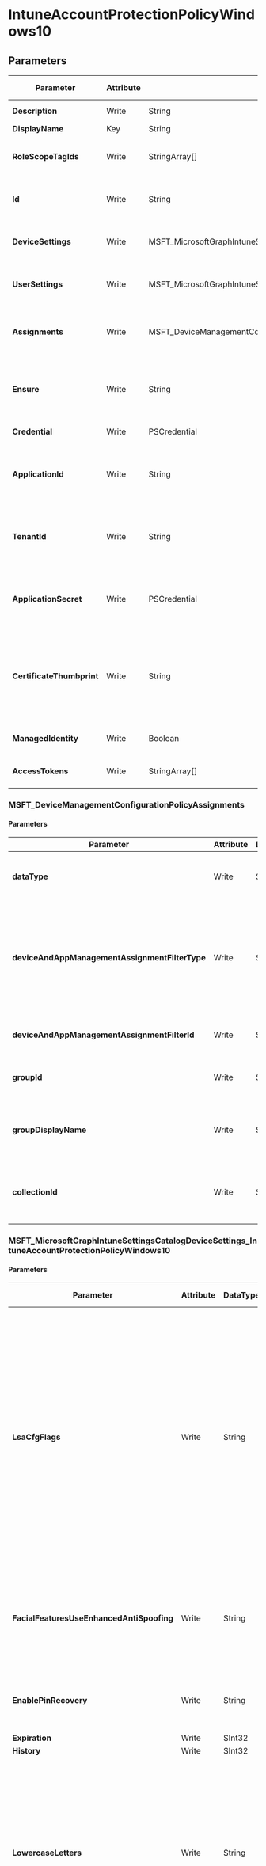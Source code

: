 ﻿# IntuneAccountProtectionPolicyWindows10

## Parameters

| Parameter | Attribute | DataType | Description | Allowed Values |
| --- | --- | --- | --- | --- |
| **Description** | Write | String | Policy description | |
| **DisplayName** | Key | String | Policy name | |
| **RoleScopeTagIds** | Write | StringArray[] | List of Scope Tags for this Entity instance. | |
| **Id** | Write | String | The unique identifier for an entity. Read-only. | |
| **DeviceSettings** | Write | MSFT_MicrosoftGraphIntuneSettingsCatalogDeviceSettings_IntuneAccountProtectionPolicyWindows10 | The policy settings for the device scope. | |
| **UserSettings** | Write | MSFT_MicrosoftGraphIntuneSettingsCatalogUserSettings_IntuneAccountProtectionPolicyWindows10 | The policy settings for the user scope | |
| **Assignments** | Write | MSFT_DeviceManagementConfigurationPolicyAssignments[] | Represents the assignment to the Intune policy. | |
| **Ensure** | Write | String | Present ensures the policy exists, absent ensures it is removed. | `Present`, `Absent` |
| **Credential** | Write | PSCredential | Credentials of the Admin | |
| **ApplicationId** | Write | String | Id of the Azure Active Directory application to authenticate with. | |
| **TenantId** | Write | String | Id of the Azure Active Directory tenant used for authentication. | |
| **ApplicationSecret** | Write | PSCredential | Secret of the Azure Active Directory tenant used for authentication. | |
| **CertificateThumbprint** | Write | String | Thumbprint of the Azure Active Directory application's authentication certificate to use for authentication. | |
| **ManagedIdentity** | Write | Boolean | Managed ID being used for authentication. | |
| **AccessTokens** | Write | StringArray[] | Access token used for authentication. | |

### MSFT_DeviceManagementConfigurationPolicyAssignments

#### Parameters

| Parameter | Attribute | DataType | Description | Allowed Values |
| --- | --- | --- | --- | --- |
| **dataType** | Write | String | The type of the target assignment. | `#microsoft.graph.groupAssignmentTarget`, `#microsoft.graph.allLicensedUsersAssignmentTarget`, `#microsoft.graph.allDevicesAssignmentTarget`, `#microsoft.graph.exclusionGroupAssignmentTarget`, `#microsoft.graph.configurationManagerCollectionAssignmentTarget` |
| **deviceAndAppManagementAssignmentFilterType** | Write | String | The type of filter of the target assignment i.e. Exclude or Include. Possible values are:none, include, exclude. | `none`, `include`, `exclude` |
| **deviceAndAppManagementAssignmentFilterId** | Write | String | The Id of the filter for the target assignment. | |
| **groupId** | Write | String | The group Id that is the target of the assignment. | |
| **groupDisplayName** | Write | String | The group Display Name that is the target of the assignment. | |
| **collectionId** | Write | String | The collection Id that is the target of the assignment.(ConfigMgr) | |

### MSFT_MicrosoftGraphIntuneSettingsCatalogDeviceSettings_IntuneAccountProtectionPolicyWindows10

#### Parameters

| Parameter | Attribute | DataType | Description | Allowed Values |
| --- | --- | --- | --- | --- |
| **LsaCfgFlags** | Write | String | Credential Guard (0: (Disabled) Turns off Credential Guard remotely if configured previously without UEFI Lock., 1: (Enabled with UEFI lock) Turns on Credential Guard with UEFI lock., 2: (Enabled without lock) Turns on Credential Guard without UEFI lock.) | `0`, `1`, `2` |
| **FacialFeaturesUseEnhancedAntiSpoofing** | Write | String | Facial Features Use Enhanced Anti Spoofing (false: Disabled, true: Enabled) | `false`, `true` |
| **EnablePinRecovery** | Write | String | Enable Pin Recovery (false: Disabled, true: Enabled) | `false`, `true` |
| **Expiration** | Write | SInt32 | Expiration | |
| **History** | Write | SInt32 | PIN History | |
| **LowercaseLetters** | Write | String | Lowercase Letters (0: Allows the use of lowercase letters in PIN., 1: Requires the use of at least one lowercase letters in PIN., 2: Does not allow the use of lowercase letters in PIN.) | `0`, `1`, `2` |
| **MaximumPINLength** | Write | SInt32 | Maximum PIN Length | |
| **MinimumPINLength** | Write | SInt32 | Minimum PIN Length | |
| **SpecialCharacters** | Write | String | Special Characters (0: Allows the use of special characters in PIN., 1: Requires the use of at least one special characters in PIN., 2: Does not allow the use of special characters in PIN.) | `0`, `1`, `2` |
| **UppercaseLetters** | Write | String | Uppercase Letters (0: Allows the use of uppercase letters in PIN., 1: Requires the use of at least one uppercase letters in PIN., 2: Does not allow the use of uppercase letters in PIN.) | `0`, `1`, `2` |
| **RequireSecurityDevice** | Write | String | Require Security Device (false: Disabled, true: Enabled) | `false`, `true` |
| **UseCertificateForOnPremAuth** | Write | String | Use Certificate For On Prem Auth (false: Disabled, true: Enabled) | `false`, `true` |
| **UsePassportForWork** | Write | String | Use Windows Hello For Business (Device) (false: Disabled, true: Enabled) | `false`, `true` |

### MSFT_MicrosoftGraphIntuneSettingsCatalogUserSettings_IntuneAccountProtectionPolicyWindows10

#### Parameters

| Parameter | Attribute | DataType | Description | Allowed Values |
| --- | --- | --- | --- | --- |
| **EnablePinRecovery** | Write | String | Enable Pin Recovery (User) (false: Disabled, true: Enabled) | `false`, `true` |
| **Expiration** | Write | SInt32 | Expiration (User) | |
| **History** | Write | SInt32 | PIN History (User) | |
| **LowercaseLetters** | Write | String | Lowercase Letters (User) (0: Allows the use of lowercase letters in PIN., 1: Requires the use of at least one lowercase letters in PIN., 2: Does not allow the use of lowercase letters in PIN.) | `0`, `1`, `2` |
| **MaximumPINLength** | Write | SInt32 | Maximum PIN Length (User) | |
| **MinimumPINLength** | Write | SInt32 | Minimum PIN Length (User) | |
| **SpecialCharacters** | Write | String | Special Characters (User) (0: Allows the use of special characters in PIN., 1: Requires the use of at least one special characters in PIN., 2: Does not allow the use of special characters in PIN.) | `0`, `1`, `2` |
| **UppercaseLetters** | Write | String | Uppercase Letters (User) (0: Allows the use of uppercase letters in PIN., 1: Requires the use of at least one uppercase letters in PIN., 2: Does not allow the use of uppercase letters in PIN.) | `0`, `1`, `2` |
| **RequireSecurityDevice** | Write | String | Require Security Device (User) (false: Disabled, true: Enabled) | `false`, `true` |
| **UsePassportForWork** | Write | String | Use Windows Hello For Business (User) (false: Disabled, true: Enabled) | `false`, `true` |


## Description

Intune Account Protection Policy for Windows10

## Permissions

### Microsoft Graph

To authenticate with the Microsoft Graph API, this resource required the following permissions:

#### Delegated permissions

- **Read**

    - Group.Read.All, DeviceManagementConfiguration.Read.All

- **Update**

    - Group.Read.All, DeviceManagementConfiguration.ReadWrite.All

#### Application permissions

- **Read**

    - Group.Read.All, DeviceManagementConfiguration.Read.All

- **Update**

    - Group.Read.All, DeviceManagementConfiguration.ReadWrite.All

## Examples

### Example 1

This example is used to test new resources and showcase the usage of new resources being worked on.
It is not meant to use as a production baseline.

```powershell
Configuration Example
{
    param(
        [Parameter()]
        [System.String]
        $ApplicationId,

        [Parameter()]
        [System.String]
        $TenantId,

        [Parameter()]
        [System.String]
        $CertificateThumbprint
    )
    Import-DscResource -ModuleName Microsoft365DSC

    node localhost
    {
        IntuneAccountProtectionPolicyWindows10 'myAccountProtectionPolicy'
        {
            DisplayName           = 'test'
            DeviceSettings = MSFT_MicrosoftGraphIntuneSettingsCatalogDeviceSettings_IntuneAccountProtectionPolicyWindows10
            {
                History = 10
                EnablePinRecovery = 'true'
            }
            UserSettings = MSFT_MicrosoftGraphIntuneSettingsCatalogUserSettings_IntuneAccountProtectionPolicyWindows10
            {
                History = 20
                EnablePinRecovery = 'true'
            }
            Ensure                = 'Present'
            ApplicationId         = $ApplicationId;
            TenantId              = $TenantId;
            CertificateThumbprint = $CertificateThumbprint;
        }
    }
}
```

### Example 2

This example is used to test new resources and showcase the usage of new resources being worked on.
It is not meant to use as a production baseline.

```powershell
Configuration Example
{
    param(
        [Parameter()]
        [System.String]
        $ApplicationId,

        [Parameter()]
        [System.String]
        $TenantId,

        [Parameter()]
        [System.String]
        $CertificateThumbprint
    )
    Import-DscResource -ModuleName Microsoft365DSC

    node localhost
    {
        IntuneAccountProtectionPolicyWindows10 'myAccountProtectionPolicy'
        {
            DisplayName           = 'test'
            DeviceSettings = MSFT_MicrosoftGraphIntuneSettingsCatalogDeviceSettings_IntuneAccountProtectionPolicyWindows10
            {
                History = 10
                EnablePinRecovery = 'true'
            }
            UserSettings = MSFT_MicrosoftGraphIntuneSettingsCatalogUserSettings_IntuneAccountProtectionPolicyWindows10
            {
                History = 30 # Updated property
                EnablePinRecovery = 'true'
            }
            Ensure                = 'Present'
            ApplicationId         = $ApplicationId;
            TenantId              = $TenantId;
            CertificateThumbprint = $CertificateThumbprint;
        }
    }
}
```

### Example 3

This example is used to test new resources and showcase the usage of new resources being worked on.
It is not meant to use as a production baseline.

```powershell
Configuration Example
{
    param(
        [Parameter()]
        [System.String]
        $ApplicationId,

        [Parameter()]
        [System.String]
        $TenantId,

        [Parameter()]
        [System.String]
        $CertificateThumbprint
    )
    Import-DscResource -ModuleName Microsoft365DSC

    node localhost
    {
        IntuneAccountProtectionPolicyWindows10 'myAccountProtectionPolicy'
        {
            DisplayName           = 'test'
            Ensure                = 'Absent'
            ApplicationId         = $ApplicationId;
            TenantId              = $TenantId;
            CertificateThumbprint = $CertificateThumbprint;
        }
    }
}
```

